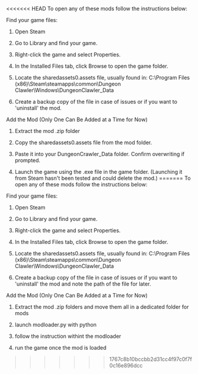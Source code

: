 <<<<<<< HEAD
To open any of these mods follow the instructions below:

Find your game files:
1. Open Steam 

2. Go to Library and find your game.

3. Right-click the game and select Properties.

4. In the Installed Files tab, click Browse to open the game folder.

5. Locate the sharedassets0.assets file, usually found in:
C:\Program Files (x86)\Steam\steamapps\common\Dungeon Clawler\Windows\DungeonClawler_Data

6. Create a backup copy of the file in case of issues or if you want to 'uninstall' the mod.

Add the Mod (Only One Can Be Added at a Time for Now)
1. Extract the mod .zip folder

2. Copy the sharedassets0.assets file from the mod folder.

3. Paste it into your DungeonCrawler_Data folder. Confirm overwriting if prompted.

4. Launch the game using the .exe file in the game folder. (Launching it from Steam hasn't been tested and could delete the mod.)
=======
To open any of these mods follow the instructions below:

Find your game files:
1. Open Steam 

2. Go to Library and find your game.

3. Right-click the game and select Properties.

4. In the Installed Files tab, click Browse to open the game folder.

5. Locate the sharedassets0.assets file, usually found in:
C:\Program Files (x86)\Steam\steamapps\common\Dungeon Clawler\Windows\DungeonClawler_Data

6. Create a backup copy of the file in case of issues or if you want to 'uninstall' the mod and note the path of the file for later.

Add the Mod (Only One Can Be Added at a Time for Now)
1. Extract the mod .zip folders and move them all in a dedicated folder for mods

2. launch modloader.py with python

3. follow the instruction withint the modloader

4. run the game once the mod is loaded
>>>>>>> 1767c8b10bccbb2d31cc4f97c0f7f0c16e896dcc

